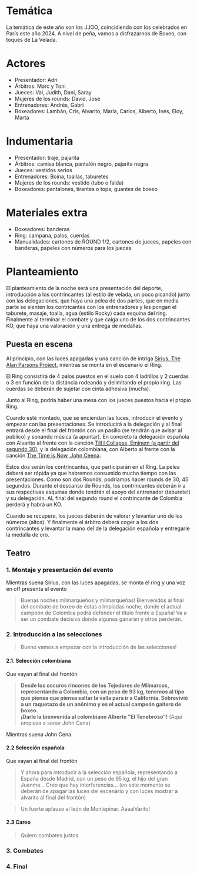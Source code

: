 # Temática

La temática de este año son los JJOO, coincidiendo con los celebrados en París este año 2024. A nivel de peña, vamos a disfrazarnos de Boxeo, con toques de La Velada.

# Actores

* Presentador: Adri
* Árbitros: Marc y Toni
* Jueces: Val, Judith, Dani, Saray
* Mujeres de los rounds: David, Jose
* Entrenadores: Andrés, Gabri
* Boxeadores: Lambán, Cris, Alvarito, María, Carlos, Alberto, Inés, Eloy, Marta

# Indumentaria

* Presentador: traje, pajarita
* Árbitros: camisa blanca, pantalón negro, pajarita negra
* Jueces: vestidos serios
* Entrenadores: Boina, toallas, taburetes
* Mujeres de los rounds: vestido (tubo o falda)
* Boxeadores: pantalones, tirantes o tops, guantes de boxeo

# Materiales extra

* Boxeadores: banderas
* Ring: campana, palos, cuerdas
* Manualidades: cartones de ROUND 1/2, cartones de jueces, papeles con banderas, papeles con números para los jueces

# Planteamiento

El planteamiento de la noche será una presentación del deporte, introducción a los contrincantes (al estilo de velada, un poco picando) junto con las delegaciones, que haya una pelea de dos partes, que en media parte se sienten los contricantes con los entrenadores y les pongan el taburete, masaje, toalla, agua (estilo Rocky) cada esquina del ring. Finalmente al terminar el combate y que caiga uno de los dos contrincantes KO, que haya una valoración y una entrega de medallas.

## Puesta en escena
 
Al principio, con las luces apagadas y una canción de intriga [Sirius, The Alan Parsons Project](https://www.youtube.com/watch?v=feoHV5JUbuo), mientras se monta en el escenario el Ring.

El Ring consistirá de 4 palos puestos en el suelo con 4 ladrillos y 2 cuerdas o 3 en función de la distáncia rodeando y delimitando el propio ring. Las cuerdas se deberán de sujetar con cinta adhesiva (mucha).

Junto al Ring, podría haber una mesa con los jueces puestos hacia el propio Ring.

Cuando esté montado, que se enciendan las luces, introducir el evento y empezar con las presentaciones. Se introducirá a la delegación y al final entrará desde el final del frontón con un pasillo (se tendrán que avisar al publico) y sonando música (a apuntar). En concreto la delegación española con Alvarito al frente con la canción [Till I Collapse, Eminem (a partir del segundo 30)](https://youtu.be/Pi3_Zs-oRUo?si=kAokJk6lGlv79WHq&t=30), y la delegación colombiana, con Alberto al frente con la canción [The Time is Now, John Ceena](https://www.youtube.com/watch?v=svjMiqVeiG8).  

Éstos dos serán los contrincantes, que participarán en el Ring. La pelea deberá ser rápida ya que habremos consumido mucho tiempo con las presentaciones. Como son dos Rounds, podríamos hacer rounds de 30, 45 segundos. Durante el descanso de Rounds, los contrincantes deberán ir a sus respectivas esquinas donde tendrán el apoyo del entrenador (taburete!) y su delegación. AL final del segundo round el contrincante de Colombia perderá y habrá un KO.

Cuando se recupere, los jueces deberán de valorar y levantar uno de los números (altos). Y finalmente el árbitro deberá coger a los dos contrincantes y levantar la mano del de la delegación española y entregarle la medalla de oro.

## Teatro

### 1. Montaje y presentación del evento

Mientras suena Sirius, con las luces apagadas, se monta el ring y una voz en off presenta el evento

> Buenas noches milmarqueños y milmarqueñas! Bienvenidos al final del combate de boxeo de éstas olimpiadas noche, donde el actual campeón de Colombia podrá defender el título frente a España! Va a ser un combate decisivo donde algunos ganarán y otros perderán.
### 2. Introducción a las selecciones 

> Bueno vamos a empezar con la introducción de las selecciones!

#### 2.1. Selección colombiana

Que vayan al final del frontón

> **Desde los oscuros rincones de los Tejedores de Milmarcos, representando a Colombia, con un peso de 93 kg, tenemos al tipo que piensa que piensa saltar la valla para ir a California.  Sobrevivió a un raquetazo de un anónimo y es el actual campeón gaitero de boxeo.**  
> **¡Darle la bienvenida al colombiano Alberto "El Tenebroso"!** (Aquí empieza a sonar John Cena)

Mientras suena John Cena.
#### 2.2 Selección española

Que vayan al final del frontón

> Y ahora para introducir a la selección española, representando a España desde Madrid, con un peso de 95 kg, el hijo del gran Juanma... Creo que hay interferencias... (en este momento se deberán de apagar las luces del escenario y con luces mostrar a alvarito al final del frontón) 

> Un fuerte aplauso al león de Montepinar. AaaalVarito!

#### 2.3 Careo

> Quiero combates justos 
### 3. Combates

### 4. Final



